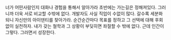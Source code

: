 
너가 어떤사람인지 대화나 경험을 통해서 알아가라
초반에는 가는길은 정해져있다. 그러니까 더욱 서로 비교할 수밖에 없다. 개발자도 사실 직업이 수없이 많다. 갈수록 세분화되니 자신만의 아이덴티를 찾아가라.
순간순간마다 목표를 정하고 그 선택에 대해 후회없이 실천하자. 
내가 갖는 철학과 그 상황이 부딪히면 좌절할 수 밖에 없다. 근데 인간이 그렇다. 그러면서 성장한다. 
